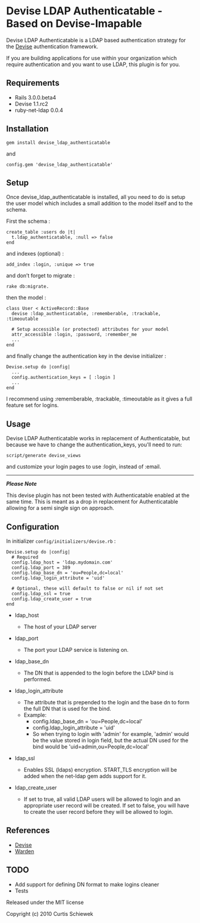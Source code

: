 Devise LDAP Authenticatable - Based on Devise-Imapable
=================

Devise LDAP Authenticatable is a LDAP based authentication strategy for the [Devise](http://github.com/plataformatec/devise) authentication framework.

If you are building applications for use within your organization which require authentication and you want to use LDAP, this plugin is for you.

Requirements
------------

- Rails 3.0.0.beta4
- Devise 1.1.rc2
- ruby-net-ldap 0.0.4

Installation
------------

	gem install devise_ldap_authenticatable

and
	
	config.gem 'devise_ldap_authenticatable'

Setup
-----

Once devise\_ldap\_authenticatable is installed, all you need to do is setup the user model which includes a small addition to the model itself and to the schema.

First the schema :

    create_table :users do |t|
      t.ldap_authenticatable, :null => false
    end

and indexes (optional) :

    add_index :login, :unique => true

and don’t forget to migrate :

    rake db:migrate.

then the model :

    class User < ActiveRecord::Base
      devise :ldap_authenticatable, :rememberable, :trackable, :timeoutable

      # Setup accessible (or protected) attributes for your model
      attr_accessible :login, :password, :remember_me
      ...
    end

and finally change the authentication key in the devise initializer :

	Devise.setup do |config|
	  ...
	  config.authentication_keys = [ :login ]
	  ...
	end

I recommend using :rememberable, :trackable, :timeoutable as it gives a full feature set for logins.

Usage
-----

Devise LDAP Authenticatable works in replacement of Authenticatable, 
but because we have to change the authentication\_keys, you'll need to run:

    script/generate devise_views

and customize your login pages to use :login, instead of :email.

------------------------------------------------------------

**_Please Note_**

This devise plugin has not been tested with Authenticatable enabled at the same time. This is meant as a drop in replacement for Authenticatable allowing for a semi single sign on approach.


Configuration
----------------------

In initializer  `config/initializers/devise.rb` :

    Devise.setup do |config|
      # Required
      config.ldap_host = 'ldap.mydomain.com'
      config.ldap_port = 389
	  config.ldap_base_dn = 'ou=People,dc=local'
	  config.ldap_login_attribute = 'uid'
	
	  # Optional, these will default to false or nil if not set
	  config.ldap_ssl = true
	  config.ldap_create_user = true
    end

* ldap\_host
	* The host of your LDAP server
	
* ldap\_port
	* The port your LDAP service is listening on.
	
* ldap\_base_dn
	* The DN that is appended to the login before the LDAP bind is performed.
	
* ldap\_login_attribute
	* The attribute that is prepended to the login and the base dn to form the
	  full DN that is used for the bind.
	* Example:
		* config.ldap\_base_dn = 'ou=People,dc=local'
		* config.ldap\_login_attribute = 'uid'
		* So when trying to login with 'admin' for example, 'admin' would be
		  the value stored in login field, but the actual DN used for the bind
		  would be 'uid=admin,ou=People,dc=local'
		
* ldap\_ssl
	* Enables SSL (ldaps) encryption.  START_TLS encryption will be added when the net-ldap gem adds support for it.

* ldap\_create\_user
	* If set to true, all valid LDAP users will be allowed to login and an appropriate user record will be created.
      If set to false, you will have to create the user record before they will be allowed to login.


References
----------

* [Devise](http://github.com/plataformatec/devise)
* [Warden](http://github.com/hassox/warden)


TODO
----

- Add support for defining DN format to make logins cleaner
- Tests

Released under the MIT license

Copyright (c) 2010 Curtis Schiewek

